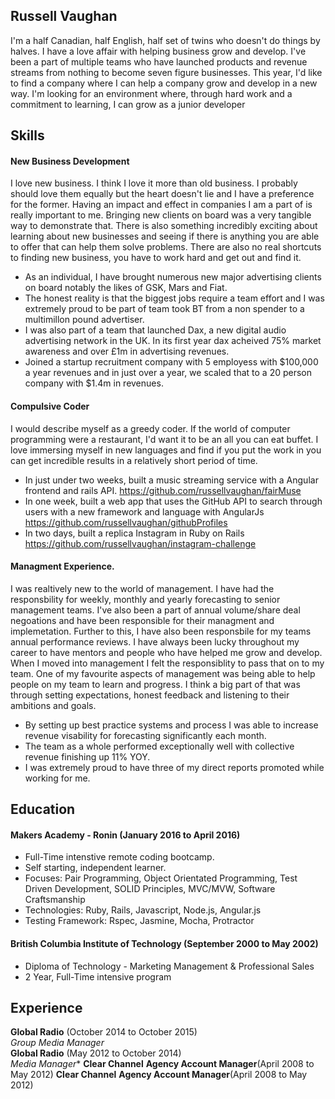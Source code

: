 ## Russell Vaughan

I'm a half Canadian, half English, half set of twins who doesn't do things by halves. I have a love affair with helping business grow and develop. I've been a part of multiple teams who have launched products and revenue streams from nothing to become seven figure businesses. This year, I'd like to find a company where I can help a company grow and develop in a new way. I'm looking for an environment where, through hard work and a commitment to learning, I can grow as a junior developer

## Skills

#### New Business Development

I love new business. I think I love it more than old business. I probably should love them equally but the heart doesn't lie and I have a preference for the former. Having an impact and effect in companies I am a part of is really important to me. Bringing new clients on board was a very tangible way to demonstrate that. There is also something incredibly exciting about learning about new businesses and seeing if there is anything you are able to offer that can help them solve problems. There are also no real shortcuts to finding new business, you have to work hard and get out and find it.

- As an individual, I have brought numerous new major advertising clients on board notably the likes of GSK, Mars and Fiat.
- The honest reality is that the biggest jobs require a team effort and I was extremely proud to be part of team took BT from a non spender to a multimillon pound advertiser.
- I was also part of a team that launched Dax, a new digital audio advertising network in the UK. In its first year dax acheived 75% market awareness and over £1m in advertising revenues. 
- Joined a startup recruitment company with 5 employess with $100,000 a year revenues and in just over a year, we scaled that to a 20 person company with $1.4m in revenues.

#### Compulsive Coder

I would describe myself as a greedy coder. If the world of computer programming were a restaurant, I'd want it to be an all you can eat buffet. I love immersing myself in new languages and find if you put the work in you can get incredible results in a relatively short period of time. 

- In just under two weeks, built a music streaming service with a Angular frontend and rails API.
  https://github.com/russellvaughan/fairMuse
- In one week, built a web app that uses the GitHub API to search through users with a new framework and language with AngularJs 
  https://github.com/russellvaughan/githubProfiles
- In two days, built a replica Instagram in Ruby on Rails
  https://github.com/russellvaughan/instagram-challenge

#### Managment Experience.

I was realtively new to the world of management. I have had the responsbility for weekly, monthly and yearly forecasting to senior management teams. I've also been a part of annual volume/share deal negoations and have been responsible for their managment and implemetation. Further to this, I have also been responsbile for my teams annual performance reviews. I have always been lucky throughout my career to have mentors and people who have helped me grow and develop. When I moved into management I felt the responsiblity to pass that on to my team. One of my favourite aspects of management was being able to help people on my team to learn and progress. I think a big part of that was through setting expectations, honest feedback and listening to their ambitions and goals.

- By setting up best practice systems and process I was able to increase revenue visability for forecasting significantly each month.
- The team as a whole performed exceptionally well with collective revenue finishing up 11% YOY.
- I was extremely proud to have three of my direct reports promoted while working for me.

## Education

#### Makers Academy - Ronin (January 2016 to April 2016)

- Full-Time intenstive remote coding bootcamp. 
- Self starting, independent learner.
- Focuses: Pair Programming, Object Orientated Programming, Test Driven Development, SOLID Principles, MVC/MVW, Software Craftsmanship
- Technologies: Ruby, Rails, Javascript, Node.js, Angular.js
- Testing Framework: Rspec, Jasmine, Mocha, Protractor

#### British Columbia Institute of Technology (September 2000 to May 2002)

- Diploma of Technology - Marketing Management & Professional Sales
- 2 Year, Full-Time intensive program 

## Experience

**Global Radio** (October 2014 to October 2015)    
*Group Media Manager*  
**Global Radio** (May 2012 to October 2014)   
*Media Manager** 
**Clear Channel** 
**Agency Account Manager**(April 2008 to May 2012) 
**Clear Channel** 
**Agency Account Manager**(April 2008 to May 2012) 

